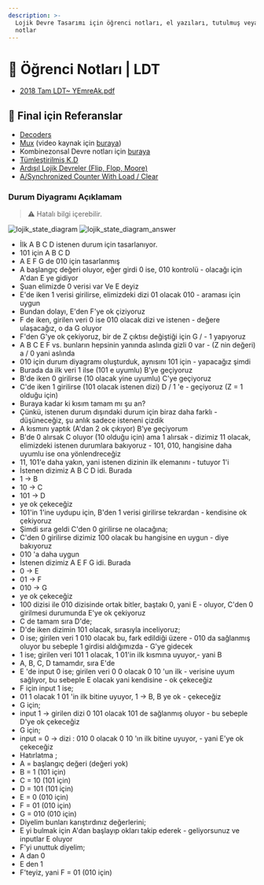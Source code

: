 ```yaml
---
description: >-
  Lojik Devre Tasarımı için öğrenci notları, el yazıları, tutulmuş veya alınmış
  notlar
---
```


# 📕 Öğrenci Notları | LDT

* [2018 Tam LDT\~ YEmreAk.pdf](2018%20Tam%20LDT\~%20YEmreAk.pdf)

## 📅 Final için Referanslar

* [Decoders](http://www-ee.ccny.cuny.edu/wwwn/yltian/Courses/EE210/EE210-Lecture11.pdf)
* [Mux](http://320volt.com/coklayicilar-veri-seciciler-multiplexers-data-selector/) (video kaynak için [buraya](https://www.youtube.com/watch?v=SQp-r0Rw7zQ))
* Kombinezonsal Devre notları için [buraya](http://www.yildiz.edu.tr/\~uzun/LDT\_PDF/PLDT\_05\_KombDevreT.pdf)
* [Tümleştirilmiş K.D](http://kisi.deu.edu.tr/ozlem.karaca/s04\_2.pdf)
* [Ardışıl Lojik Devreler (Flip, Flop, Moore)](http://www.yildiz.edu.tr/\~uzun/LD\_PDF/PLDT\_06\_ArdisilLojikDevre.pdf)
* [A/Synchronized Counter With Load / Clear](https://www.tutorialspoint.com/sequential\_circuit\_design/design\_of\_mod6\_counter\_using\_load\_and\_clear.asp)

### Durum Diyagramı Açıklamam

> ⚠ Hatalı bilgi içerebilir.

![lojik\_state\_diagram](<../../../.github/assets/lojik\_state\_diagram (1).png>) ![lojik\_state\_diagram\_answer](<../../../.github/assets/lojik\_state\_diagram\_answer (1).png>)

* İlk A B C D istenen durum için tasarlanıyor.
* 101 için A B C D
* A E F G de 010 için tasarlanmış
* A başlangıç değeri oluyor, eğer girdi 0 ise, 010 kontrolü - olacağı için A'dan E ye gidiyor
* Şuan elimizde 0 verisi var Ve E deyiz
* E'de iken 1 verisi girilirse, elimizdeki dizi 01 olacak 010 - araması için uygun
* Bundan dolayı, E'den F'ye ok çiziyoruz
* F de iken, girilen veri 0 ise 010 olacak dizi ve istenen - değere ulaşacağız, o da G oluyor
* F'den G'ye ok çekiyoruz, bir de Z çıktısı değiştiği için G / - 1 yapıyoruz
* A B C E F vs. bunların hepsinin yanında aslında gizli 0 var - (Z nin değeri) a / 0 yani aslında
* 010 için durum diyagramı oluşturduk, aynısını 101 için - yapacağız şimdi
* Burada da ilk veri 1 ilse (101 e uyumlu) B'ye geçiyoruz
* B'de iken 0 girilirse (10 olacak yine uyumlu) C'ye geçiyoruz
* C'de iken 1 girilirse (101 olacak istenen dizi) D / 1 'e - geçiyoruz (Z = 1 olduğu için)
* Buraya kadar ki kısım tamam mı şu an?
* Çünkü, istenen durum dışındaki durum için biraz daha farklı - düşüneceğiz, şu anlık sadece isteneni çizdik
* A kısmını yaptık (A'dan 2 ok çıkıyor) B'ye geçiyorum
* B'de 0 alırsak C oluyor (10 olduğu için) ama 1 alırsak - dizimiz 11 olacak, elimizdeki istenen durumlara bakıyoruz - 101, 010, hangisine daha uyumlu ise ona yönlendreceğiz
* 11, 101'e daha yakın, yani istenen dizinin ilk elemanını - tutuyor 1'i
* İstenen dizimiz A B C D idi. Burada
* 1 -> B
* 10 -> C
* 101 -> D
* ye ok çekeceğiz
* 101'in 1'ine uydupu için, B'den 1 verisi girilirse tekrardan - kendisine ok çekiyoruz
* Şimdi sıra geldi C'den 0 girilirse ne olacağına;
* C'den 0 girilirse dizimiz 100 olacak bu hangisine en uygun - diye bakıyoruz
* 010 'a daha uygun
* İstenen dizimiz A E F G idi. Burada
* 0 -> E
* 01 -> F
* 010 -> G
* ye ok çekeceğiz
* 100 dizisi ile 010 dizisinde ortak bitler, baştakı 0, yani E - oluyor, C'den 0 girilmesi durumunda E'ye ok çekiyoruz
* C de tamam sıra D'de;
* D'de iken dizimin 101 olacak, sırasıyla inceliyoruz;
* 0 ise; girilen veri 1 010 olacak bu, fark edildiği üzere - 010 da sağlanmış oluyor bu sebeple 1 girdisi aldığımızda - G'ye gidecek
* 1 ise; girilen veri 101 1 olacak, 1 01'in ilk kısmına uyuyor,- yani B
* A, B, C, D tamamdır, sıra E'de
* E 'de input 0 ise; girilen veri 0 0 olacak 0 10 'un ilk - verisine uyum sağlıyor, bu sebeple E olacak yani kendisine - ok çekeceğiz
* F için input 1 ise;
* 01 1 olacak 1 01 'in ilk bitine uyuyor, 1 -> B, B ye ok - çekeceğiz
* G için;
* input 1 -> girilen dizi 0 101 olacak 101 de sağlanmış oluyor - bu sebeple D'ye ok çekeceğiz
* G için;
* input = 0 -> dizi : 010 0 olacak 0 10 'ın ilk bitine uyuyor, - yani E'ye ok çekeceğiz
* Hatırlatma ;
* A = başlangıç değeri (değeri yok)
* B = 1 (101 için)
* C = 10 (101 için)
* D = 101 (101 için)
* E = 0 (010 için)
* F = 01 (010 için)
* G = 010 (010 için)
* Diyelim bunları karıştırdınız değerlerini;
* E yi bulmak için A'dan başlayıp okları takip ederek - geliyorsunuz ve inputlar E oluyor
* F'yi unuttuk diyelim;
* A dan 0
* E den 1
* F'teyiz, yani F = 01 (010 için)
